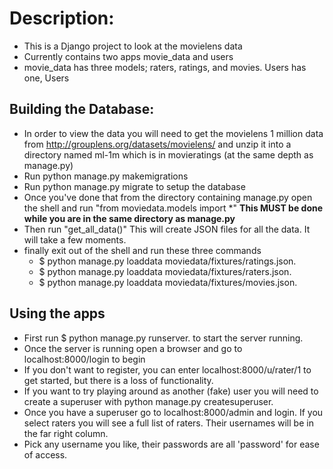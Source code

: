 # Description:

* This is a Django project to look at the movielens data
* Currently contains two apps movie_data and users
* movie_data has three models; raters, ratings, and movies. Users has one, Users

## Building the Database:

* In order to view the data you will need to get the movielens 1 million data from http://grouplens.org/datasets/movielens/ and unzip it into a directory named ml-1m which is in movieratings (at the same depth as manage.py)
* Run python manage.py makemigrations
* Run python manage.py migrate to setup the database
* Once you've done that from the directory containing manage.py open the shell and run "from moviedata.models import \*" <strong>This MUST be done while you are in the same directory as manage.py</strong>
* Then run "get_all_data()" This will create JSON files for all the data.  It will take a few moments.
* finally exit out of the shell and run these three commands
  * $ python manage.py loaddata moviedata/fixtures/ratings.json.
  * $ python manage.py loaddata moviedata/fixtures/raters.json.
  * $ python manage.py loaddata moviedata/fixtures/movies.json.

## Using the apps

* First run $ python manage.py runserver. to start the server running.
* Once the server is running open a browser and go to localhost:8000/login to begin
* If you don't want to register, you can enter localhost:8000/u/rater/1 to get started, but there is a loss of functionality.
* If you want to try playing around as another (fake) user you will need to create a superuser with python manage.py createsuperuser.  
* Once you have a superuser go to localhost:8000/admin and login.  If you select raters you will see a full list of raters.  Their usernames will be in the far right column.  
* Pick any username you like, their passwords are all 'password' for ease of access.
